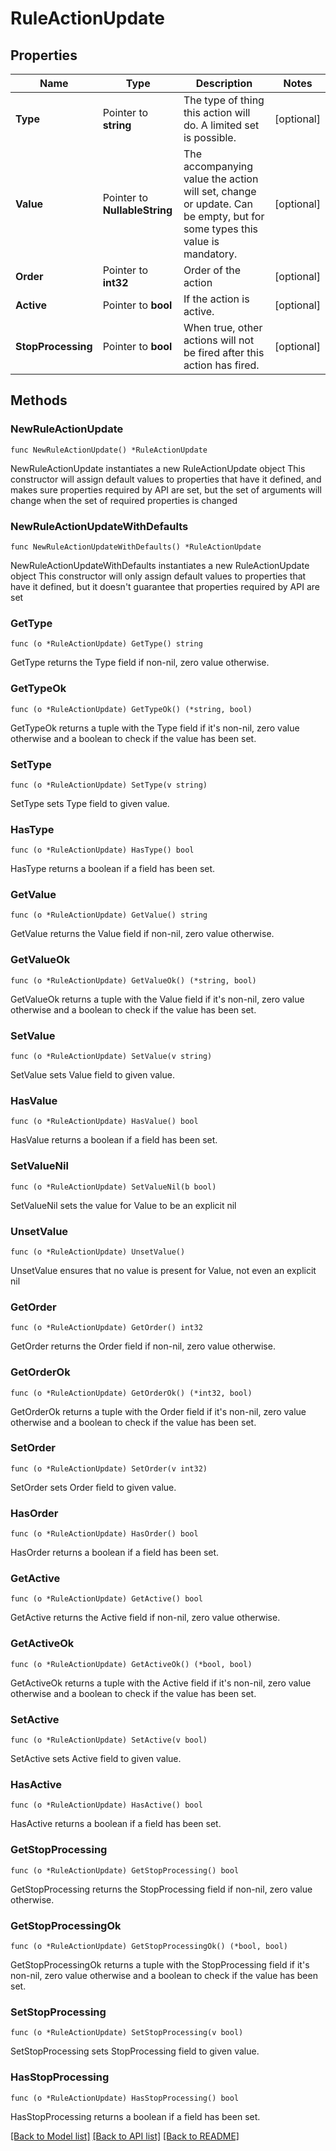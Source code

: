 # RuleActionUpdate

## Properties

Name | Type | Description | Notes
------------ | ------------- | ------------- | -------------
**Type** | Pointer to **string** | The type of thing this action will do. A limited set is possible. | [optional] 
**Value** | Pointer to **NullableString** | The accompanying value the action will set, change or update. Can be empty, but for some types this value is mandatory. | [optional] 
**Order** | Pointer to **int32** | Order of the action | [optional] 
**Active** | Pointer to **bool** | If the action is active. | [optional] 
**StopProcessing** | Pointer to **bool** | When true, other actions will not be fired after this action has fired. | [optional] 

## Methods

### NewRuleActionUpdate

`func NewRuleActionUpdate() *RuleActionUpdate`

NewRuleActionUpdate instantiates a new RuleActionUpdate object
This constructor will assign default values to properties that have it defined,
and makes sure properties required by API are set, but the set of arguments
will change when the set of required properties is changed

### NewRuleActionUpdateWithDefaults

`func NewRuleActionUpdateWithDefaults() *RuleActionUpdate`

NewRuleActionUpdateWithDefaults instantiates a new RuleActionUpdate object
This constructor will only assign default values to properties that have it defined,
but it doesn't guarantee that properties required by API are set

### GetType

`func (o *RuleActionUpdate) GetType() string`

GetType returns the Type field if non-nil, zero value otherwise.

### GetTypeOk

`func (o *RuleActionUpdate) GetTypeOk() (*string, bool)`

GetTypeOk returns a tuple with the Type field if it's non-nil, zero value otherwise
and a boolean to check if the value has been set.

### SetType

`func (o *RuleActionUpdate) SetType(v string)`

SetType sets Type field to given value.

### HasType

`func (o *RuleActionUpdate) HasType() bool`

HasType returns a boolean if a field has been set.

### GetValue

`func (o *RuleActionUpdate) GetValue() string`

GetValue returns the Value field if non-nil, zero value otherwise.

### GetValueOk

`func (o *RuleActionUpdate) GetValueOk() (*string, bool)`

GetValueOk returns a tuple with the Value field if it's non-nil, zero value otherwise
and a boolean to check if the value has been set.

### SetValue

`func (o *RuleActionUpdate) SetValue(v string)`

SetValue sets Value field to given value.

### HasValue

`func (o *RuleActionUpdate) HasValue() bool`

HasValue returns a boolean if a field has been set.

### SetValueNil

`func (o *RuleActionUpdate) SetValueNil(b bool)`

 SetValueNil sets the value for Value to be an explicit nil

### UnsetValue
`func (o *RuleActionUpdate) UnsetValue()`

UnsetValue ensures that no value is present for Value, not even an explicit nil
### GetOrder

`func (o *RuleActionUpdate) GetOrder() int32`

GetOrder returns the Order field if non-nil, zero value otherwise.

### GetOrderOk

`func (o *RuleActionUpdate) GetOrderOk() (*int32, bool)`

GetOrderOk returns a tuple with the Order field if it's non-nil, zero value otherwise
and a boolean to check if the value has been set.

### SetOrder

`func (o *RuleActionUpdate) SetOrder(v int32)`

SetOrder sets Order field to given value.

### HasOrder

`func (o *RuleActionUpdate) HasOrder() bool`

HasOrder returns a boolean if a field has been set.

### GetActive

`func (o *RuleActionUpdate) GetActive() bool`

GetActive returns the Active field if non-nil, zero value otherwise.

### GetActiveOk

`func (o *RuleActionUpdate) GetActiveOk() (*bool, bool)`

GetActiveOk returns a tuple with the Active field if it's non-nil, zero value otherwise
and a boolean to check if the value has been set.

### SetActive

`func (o *RuleActionUpdate) SetActive(v bool)`

SetActive sets Active field to given value.

### HasActive

`func (o *RuleActionUpdate) HasActive() bool`

HasActive returns a boolean if a field has been set.

### GetStopProcessing

`func (o *RuleActionUpdate) GetStopProcessing() bool`

GetStopProcessing returns the StopProcessing field if non-nil, zero value otherwise.

### GetStopProcessingOk

`func (o *RuleActionUpdate) GetStopProcessingOk() (*bool, bool)`

GetStopProcessingOk returns a tuple with the StopProcessing field if it's non-nil, zero value otherwise
and a boolean to check if the value has been set.

### SetStopProcessing

`func (o *RuleActionUpdate) SetStopProcessing(v bool)`

SetStopProcessing sets StopProcessing field to given value.

### HasStopProcessing

`func (o *RuleActionUpdate) HasStopProcessing() bool`

HasStopProcessing returns a boolean if a field has been set.


[[Back to Model list]](../README.md#documentation-for-models) [[Back to API list]](../README.md#documentation-for-api-endpoints) [[Back to README]](../README.md)


